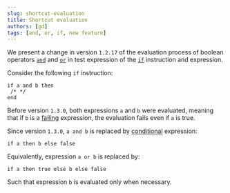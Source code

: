 ```yaml
---
slug: shortcut-evaluation
title: Shortcut evaluation
authors: [gd]
tags: [and, or, if, new feature]
---
```


We present a change in version `1.2.17` of the evaluation process of boolean operators [`and`](/docs/reference/expressions/operators/arithmetic#a-and-b) and [`or`](/docs/reference/expressions/operators/arithmetic#a-or-b) in test expression of the [`if`](/docs/reference/instructions/control#if) instruction and expression.

Consider the following `if` instruction:
```archetype
if a and b then
 /* */
end
```
<!--truncate-->

Before version `1.3.0`, both expressions `a` and `b` were evaluated, meaning that if `b` is a [failing](/docs/reference/instructions/divergent#faile) expression, the evaluation fails even if `a` is true.

Since version `1.3.0`, `a and b` is replaced by [conditional](/docs/reference/expressions/controls#if) expression:
```archetype
if a then b else false
```

Equivalently, expression `a or b` is replaced by:
```archetype
if a then true else b else false
```

Such that expression `b` is evaluated only when necessary.


